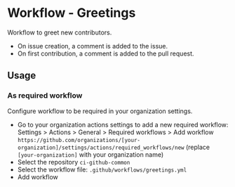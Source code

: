# Workflow - Greetings

Workflow to greet new contributors.

- On issue creation, a comment is added to the issue.
- On first contribution, a comment is added to the pull request.

## Usage

### As required workflow

Configure workflow to be required in your organization settings.

- Go to your organization actions settings to add a new required workflow: Settings > Actions > General > Required workflows > Add workflow
  `https://github.com/organizations/[your-organization]/settings/actions/required_workflows/new` (replace `[your-organization]` with your organization name)
- Select the repository `ci-github-common`
- Select the workflow file: `.github/workflows/greetings.yml`
- Add workflow
